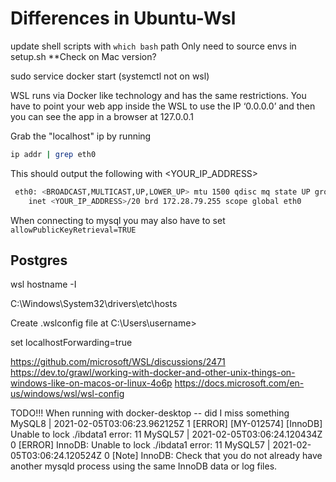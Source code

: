 # Differences in Ubuntu-Wsl

update shell scripts with `which bash` path
Only need to source envs in setup.sh **Check on Mac version?

sudo service docker start (systemctl not on wsl)

WSL runs via Docker like technology and has the same restrictions.
You have to point your web app inside the WSL to use the IP ‘0.0.0.0’ and then you can see the app in a browser at 127.0.0.1

Grab the "localhost" ip by running 

```sh
ip addr | grep eth0
```

This should output the following with <YOUR_IP_ADDRESS>

```sh
 eth0: <BROADCAST,MULTICAST,UP,LOWER_UP> mtu 1500 qdisc mq state UP group default qlen 1000
    inet <YOUR_IP_ADDRESS>/20 brd 172.28.79.255 scope global eth0
```

When connecting to mysql you may also have to set `allowPublicKeyRetrieval=TRUE`

## Postgres

wsl hostname -I

 C:\Windows\System32\drivers\etc\hosts

 Create .wslconfig file at 
C:\Users\username>

set localhostForwarding=true


https://github.com/microsoft/WSL/discussions/2471
https://dev.to/grawl/working-with-docker-and-other-unix-things-on-windows-like-on-macos-or-linux-4o6p
https://docs.microsoft.com/en-us/windows/wsl/wsl-config


TODO!!! When running with docker-desktop -- did I miss something
MySQL8      | 2021-02-05T03:06:23.962125Z 1 [ERROR] [MY-012574] [InnoDB] Unable to lock ./ibdata1 error: 11
MySQL57     | 2021-02-05T03:06:24.120434Z 0 [ERROR] InnoDB: Unable to lock ./ibdata1 error: 11
MySQL57     | 2021-02-05T03:06:24.120524Z 0 [Note] InnoDB: Check that you do not already have another mysqld process using the same InnoDB data or log files.